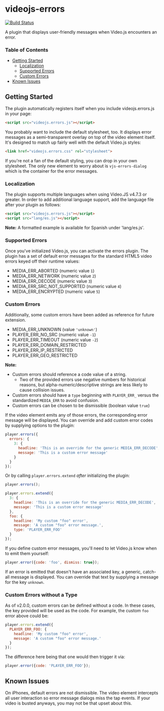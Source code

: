 # videojs-errors

[![Build Status](https://travis-ci.org/brightcove/videojs-errors.svg?branch=master)](https://travis-ci.org/brightcove/videojs-errors)

A plugin that displays user-friendly messages when Video.js encounters an error.

### Table of Contents

<!-- START doctoc generated TOC please keep comment here to allow auto update -->
<!-- DON'T EDIT THIS SECTION, INSTEAD RE-RUN doctoc TO UPDATE -->


- [Getting Started](#getting-started)
  - [Localization](#localization)
  - [Supported Errors](#supported-errors)
  - [Custom Errors](#custom-errors)
- [Known Issues](#known-issues)

<!-- END doctoc generated TOC please keep comment here to allow auto update -->

## Getting Started

The plugin automatically registers itself when you include videojs.errors.js in your page:

```html
<script src="videojs.errors.js"></script>
```

You probably want to include the default stylesheet, too. It displays error messages as a semi-transparent overlay on top of the video element itself. It's designed to match up fairly well with the default Video.js styles:

```html
<link href="videojs.errors.css" rel="stylesheet">
```

If you're not a fan of the default styling, you can drop in your own stylesheet. The only new element to worry about is `vjs-errors-dialog` which is the container for the error messages.

### Localization
The plugin supports multiple languages when using Video.JS v4.7.3 or greater. In order to add additional language support, add the language file after your plugin as follows:

```html
<script src="videojs.errors.js"></script>
<script src="lang/es.js"></script>
```

**Note:** A formatted example is available for Spanish under 'lang/es.js'.

### Supported Errors

Once you've initialized Video.js, you can activate the errors plugin. The plugin has a set of default error messages for the standard HTML5 video errors keyed off their runtime values:

- MEDIA_ERR_ABORTED (numeric value `1`)
- MEDIA_ERR_NETWORK (numeric value `2`)
- MEDIA_ERR_DECODE (numeric value `3`)
- MEDIA_ERR_SRC_NOT_SUPPORTED (numeric value `4`)
- MEDIA_ERR_ENCRYPTED (numeric value `5`)

### Custom Errors

Additionally, some custom errors have been added as reference for future extension.

- MEDIA_ERR_UNKNOWN (value `'unknown'`)
- PLAYER_ERR_NO_SRC (numeric value `-1`)
- PLAYER_ERR_TIMEOUT (numeric value `-2`)
- PLAYER_ERR_DOMAIN_RESTRICTED
- PLAYER_ERR_IP_RESTRICTED
- PLAYER_ERR_GEO_RESTRICTED

**Note:**

- Custom errors should reference a code value of a string.
  - Two of the provided errors use negative numbers for historical reasons, but alpha-numeric/descriptive strings are less likely to cause collision issues.
- Custom errors should have a `type` beginning with `PLAYER_ERR_` versus the standardized `MEDIA_ERR` to avoid confusion.
- Custom errors can be chosen to be dismissible (boolean value `true`)

If the video element emits any of those errors, the corresponding error message will be displayed. You can override and add custom error codes by supplying options to the plugin:

```js
player.errors({
  errors: {
    3: {
      headline: 'This is an override for the generic MEDIA_ERR_DECODE',
      message: 'This is a custom error message'
    }
  }
});
```

Or by calling `player.errors.extend` _after_ initializing the plugin:

```js
player.errors();

player.errors.extend({
  3: {
    headline: 'This is an override for the generic MEDIA_ERR_DECODE',
    message: 'This is a custom error message'
  },
  foo: {
    headline: 'My custom "foo" error',
    message: 'A custom "foo" error message.',
    type: 'PLAYER_ERR_FOO'
  }
});
```

If you define custom error messages, you'll need to let Video.js know when to emit them yourself:

```js
player.error({code: 'foo', dismiss: true});
```

If an error is emitted that doesn't have an associated key, a generic, catch-all message is displayed. You can override that text by supplying a message for the key `unknown`.

### Custom Errors without a Type

As of v2.0.0, custom errors can be defined without a code. In these cases, the key provided will be used as the code. For example, the custom `foo` error above could be:

```js
player.errors.extend({
  PLAYER_ERR_FOO: {
    headline: 'My custom "foo" error',
    message: 'A custom "foo" error message.'
  }
});
```

The difference here being that one would then trigger it via:

```js
player.error({code: 'PLAYER_ERR_FOO'});
```

## Known Issues

On iPhones, default errors are not dismissible. The video element intercepts all user interaction so error message dialogs miss the tap events. If your video is busted anyways, you may not be that upset about this.
